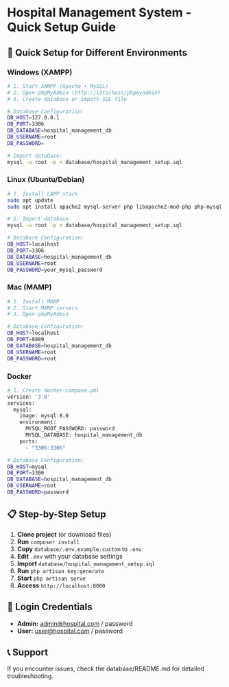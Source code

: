 # Hospital Management System - Quick Setup Guide

## 🚀 Quick Setup for Different Environments

### Windows (XAMPP)
```bash
# 1. Start XAMPP (Apache + MySQL)
# 2. Open phpMyAdmin (http://localhost/phpmyadmin)
# 3. Create database or import SQL file

# Database Configuration:
DB_HOST=127.0.0.1
DB_PORT=3306
DB_DATABASE=hospital_management_db
DB_USERNAME=root
DB_PASSWORD=

# Import database:
mysql -u root -p < database/hospital_management_setup.sql
```

### Linux (Ubuntu/Debian)
```bash
# 1. Install LAMP stack
sudo apt update
sudo apt install apache2 mysql-server php libapache2-mod-php php-mysql

# 2. Import database
mysql -u root -p < database/hospital_management_setup.sql

# Database Configuration:
DB_HOST=localhost
DB_PORT=3306
DB_DATABASE=hospital_management_db
DB_USERNAME=root
DB_PASSWORD=your_mysql_password
```

### Mac (MAMP)
```bash
# 1. Install MAMP
# 2. Start MAMP servers
# 3. Open phpMyAdmin

# Database Configuration:
DB_HOST=localhost
DB_PORT=8889
DB_DATABASE=hospital_management_db
DB_USERNAME=root
DB_PASSWORD=root
```

### Docker
```bash
# 1. Create docker-compose.yml
version: '3.8'
services:
  mysql:
    image: mysql:8.0
    environment:
      MYSQL_ROOT_PASSWORD: password
      MYSQL_DATABASE: hospital_management_db
    ports:
      - "3306:3306"

# Database Configuration:
DB_HOST=mysql
DB_PORT=3306
DB_DATABASE=hospital_management_db
DB_USERNAME=root
DB_PASSWORD=password
```

## 📋 Step-by-Step Setup

1. **Clone project** (or download files)
2. **Run** `composer install`
3. **Copy** `database/.env.example.custom` to `.env`
4. **Edit** `.env` with your database settings
5. **Import** `database/hospital_management_setup.sql`
6. **Run** `php artisan key:generate`
7. **Start** `php artisan serve`
8. **Access** `http://localhost:8000`

## 🔑 Login Credentials

- **Admin:** admin@hospital.com / password
- **User:** user@hospital.com / password

## 📞 Support

If you encounter issues, check the database/README.md for detailed troubleshooting.
